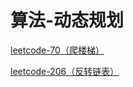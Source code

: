# 算法-动态规划

[leetcode-70（爬楼梯）](/classify/algorithm/title/leetcode-70)

[leetcode-206（反转链表）](/classify/algorithm/title/leetcode-206)